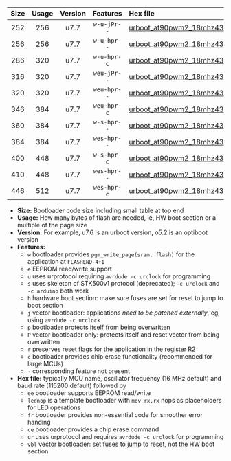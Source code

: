 |Size|Usage|Version|Features|Hex file|
|:-:|:-:|:-:|:-:|:--|
|252|256|u7.7|`w-u-jPr--`|[urboot_at90pwm2_18mhz432_57600bps_lednop_ur_vbl.hex](https://raw.githubusercontent.com/stefanrueger/urboot.hex/main/mcus/at90pwm2/fcpu_18mhz432/57600_bps/urboot_at90pwm2_18mhz432_57600bps_lednop_ur_vbl.hex)|
|256|256|u7.7|`w-u-hpr--`|[urboot_at90pwm2_18mhz432_57600bps_lednop_fr_ur.hex](https://raw.githubusercontent.com/stefanrueger/urboot.hex/main/mcus/at90pwm2/fcpu_18mhz432/57600_bps/urboot_at90pwm2_18mhz432_57600bps_lednop_fr_ur.hex)|
|286|320|u7.7|`w-u-hpr-c`|[urboot_at90pwm2_18mhz432_57600bps_lednop_fr_ce_ur.hex](https://raw.githubusercontent.com/stefanrueger/urboot.hex/main/mcus/at90pwm2/fcpu_18mhz432/57600_bps/urboot_at90pwm2_18mhz432_57600bps_lednop_fr_ce_ur.hex)|
|316|320|u7.7|`weu-jPr--`|[urboot_at90pwm2_18mhz432_57600bps_ee_lednop_ur_vbl.hex](https://raw.githubusercontent.com/stefanrueger/urboot.hex/main/mcus/at90pwm2/fcpu_18mhz432/57600_bps/urboot_at90pwm2_18mhz432_57600bps_ee_lednop_ur_vbl.hex)|
|320|320|u7.7|`weu-hpr--`|[urboot_at90pwm2_18mhz432_57600bps_ee_lednop_fr_ur.hex](https://raw.githubusercontent.com/stefanrueger/urboot.hex/main/mcus/at90pwm2/fcpu_18mhz432/57600_bps/urboot_at90pwm2_18mhz432_57600bps_ee_lednop_fr_ur.hex)|
|346|384|u7.7|`weu-hpr-c`|[urboot_at90pwm2_18mhz432_57600bps_ee_lednop_fr_ce_ur.hex](https://raw.githubusercontent.com/stefanrueger/urboot.hex/main/mcus/at90pwm2/fcpu_18mhz432/57600_bps/urboot_at90pwm2_18mhz432_57600bps_ee_lednop_fr_ce_ur.hex)|
|360|384|u7.7|`w-s-hpr--`|[urboot_at90pwm2_18mhz432_57600bps_lednop_fr.hex](https://raw.githubusercontent.com/stefanrueger/urboot.hex/main/mcus/at90pwm2/fcpu_18mhz432/57600_bps/urboot_at90pwm2_18mhz432_57600bps_lednop_fr.hex)|
|384|384|u7.7|`wes-hpr--`|[urboot_at90pwm2_18mhz432_57600bps_ee.hex](https://raw.githubusercontent.com/stefanrueger/urboot.hex/main/mcus/at90pwm2/fcpu_18mhz432/57600_bps/urboot_at90pwm2_18mhz432_57600bps_ee.hex)|
|400|448|u7.7|`w-s-hpr-c`|[urboot_at90pwm2_18mhz432_57600bps_lednop_fr_ce.hex](https://raw.githubusercontent.com/stefanrueger/urboot.hex/main/mcus/at90pwm2/fcpu_18mhz432/57600_bps/urboot_at90pwm2_18mhz432_57600bps_lednop_fr_ce.hex)|
|410|448|u7.7|`wes-hpr--`|[urboot_at90pwm2_18mhz432_57600bps_ee_lednop_fr.hex](https://raw.githubusercontent.com/stefanrueger/urboot.hex/main/mcus/at90pwm2/fcpu_18mhz432/57600_bps/urboot_at90pwm2_18mhz432_57600bps_ee_lednop_fr.hex)|
|446|512|u7.7|`wes-hpr-c`|[urboot_at90pwm2_18mhz432_57600bps_ee_lednop_fr_ce.hex](https://raw.githubusercontent.com/stefanrueger/urboot.hex/main/mcus/at90pwm2/fcpu_18mhz432/57600_bps/urboot_at90pwm2_18mhz432_57600bps_ee_lednop_fr_ce.hex)|

- **Size:** Bootloader code size including small table at top end
- **Usage:** How many bytes of flash are needed, ie, HW boot section or a multiple of the page size
- **Version:** For example, u7.6 is an urboot version, o5.2 is an optiboot version
- **Features:**
  + `w` bootloader provides `pgm_write_page(sram, flash)` for the application at `FLASHEND-4+1`
  + `e` EEPROM read/write support
  + `u` uses urprotocol requiring `avrdude -c urclock` for programming
  + `s` uses skeleton of STK500v1 protocol (deprecated); `-c urclock` and `-c arduino` both work
  + `h` hardware boot section: make sure fuses are set for reset to jump to boot section
  + `j` vector bootloader: applications *need to be patched externally*, eg, using `avrdude -c urclock`
  + `p` bootloader protects itself from being overwritten
  + `P` vector bootloader only: protects itself and reset vector from being overwritten
  + `r` preserves reset flags for the application in the register R2
  + `c` bootloader provides chip erase functionality (recommended for large MCUs)
  + `-` corresponding feature not present
- **Hex file:** typically MCU name, oscillator frequency (16 MHz default) and baud rate (115200 default) followed by
  + `ee` bootloader supports EEPROM read/write
  + `lednop` is a template bootloader with `mov rx,rx` nops as placeholders for LED operations
  + `fr` bootloader provides non-essential code for smoother error handing
  + `ce` bootloader provides a chip erase command
  + `ur` uses urprotocol and requires `avrdude -c urclock` for programming
  + `vbl` vector bootloader: set fuses to jump to reset, not the HW boot section
